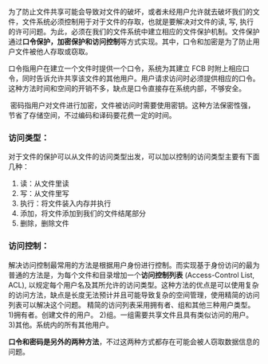 为了防止文件共享可能会导致对文件的破坏，或者未经用户允许就去破坏我们的文件，文件系统必须控制用于对于文件的存取，也就是要解决对文件的读, 写, 执行的许可问题。为此，必须在我们的文件系统中建立相应的文件保护机制。文件保护通过**口令保护，加密保护和访问控制**等方式实现。其中，口令和加密是为了防止用户文件被他人存取或窃取。

口令指用户在建立一个文件时提供一个口令，系统为其建立 FCB 时附上相应口令，同时告诉允许共享该文件的其他用户。用户请求访问时必须提供相应的口令。这种方法时间和空间的开销不多，缺点是口令直接存在系统内部，不够安全。

 密码指用户对文件进行加密，文件被访问时需要使用密钥。这种方法保密性强，节省了存储空间，不过编码和译码要花费一定的时间。
### 访问类型：
对于文件的保护可以从文件的访问类型出发，可以加以控制的访问类型主要有下面几种：
1. 读：从文件里读
2. 写：从文件里写
3. 执行：将文件装入内存并执行
4. 添加，将文件添加到我们的文件结尾部分
5. 删除，删除文件

### 访问控制：
解决访问控制最常用的方法是根据用户身份进行控制。而实现基于身份访问的最为普通的方法是，为每个文件和目录增加一个**访问控制列表** (Access-Control List, ACL), 以规定每个用户名及其所允许的访问类型。这种方法的优点是可以使用复杂的访问方法，缺点是长度无法预计并且可能导致复杂的空间管理，使用精简的访问列表可以解决这个问题。
精简的访问列表采用拥有者、组和其他三种用户类型。
1)拥有者。创建文件的用户。
2)组。一组需要共享文件且具有类似访问的用户。
3)其他。系统内的所有其他用户。 

**口令和密码是另外的两种方法**，不过这两种方式都存在可能会被人窃取数据信息的问题。